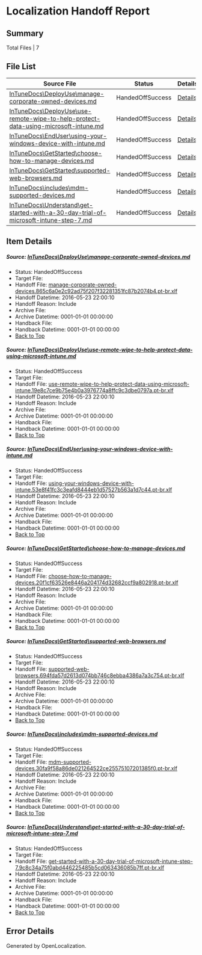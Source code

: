 # <a name='report-top'></a> Localization Handoff Report

## Summary
 Total Files | 7

## File List
 Source File | Status | Details 
 ----------- | ------ | ------- 
 [InTuneDocs\DeployUse\manage-corporate-owned-devices.md](https://github.com/Microsoft/IntuneDocs-pr/blob/e9497b0089ab47e2b9662edc2e14593372a700a1/InTuneDocs/DeployUse/manage-corporate-owned-devices.md) | HandedOffSuccess | [Details](#5b4862e4d16be380ff76b1c16fc5f81db63a452f67)
 [InTuneDocs\DeployUse\use-remote-wipe-to-help-protect-data-using-microsoft-intune.md](https://github.com/Microsoft/IntuneDocs-pr/blob/aa4dc77c66a34d9d50b83d072ed5e03674b4d293/InTuneDocs/DeployUse/use-remote-wipe-to-help-protect-data-using-microsoft-intune.md) | HandedOffSuccess | [Details](#bfb82684d8c4347297c3ed8659cc44e70ad4706c250)
 [InTuneDocs\EndUser\using-your-windows-device-with-intune.md](https://github.com/Microsoft/IntuneDocs-pr/blob/1a5d9e44ae524f9f8ca3cfe9912e6dae2d1a7d49/InTuneDocs/EndUser/using-your-windows-device-with-intune.md) | HandedOffSuccess | [Details](#594823360a6ee354c63039e35aae695ed0141599445)
 [InTuneDocs\GetStarted\choose-how-to-manage-devices.md](https://github.com/Microsoft/IntuneDocs-pr/blob/92015f58610ede7983c3602104f192ee01d6196c/InTuneDocs/GetStarted/choose-how-to-manage-devices.md) | HandedOffSuccess | [Details](#216de3d151782559edd9143d3d295f4334b30daa480)
 [InTuneDocs\GetStarted\supported-web-browsers.md](https://github.com/Microsoft/IntuneDocs-pr/blob/1a5d9e44ae524f9f8ca3cfe9912e6dae2d1a7d49/InTuneDocs/GetStarted/supported-web-browsers.md) | HandedOffSuccess | [Details](#fa18657cce82f79db979c08293b1aa0d9b2eab04522)
 [InTuneDocs\includes\mdm-supported-devices.md](https://github.com/Microsoft/IntuneDocs-pr/blob/aa4dc77c66a34d9d50b83d072ed5e03674b4d293/InTuneDocs/includes/mdm-supported-devices.md) | HandedOffSuccess | [Details](#d1718363cf0406b1dff7db12cac0d715177dfc76589)
 [InTuneDocs\Understand\get-started-with-a-30-day-trial-of-microsoft-intune-step-7.md](https://github.com/Microsoft/IntuneDocs-pr/blob/1a5d9e44ae524f9f8ca3cfe9912e6dae2d1a7d49/InTuneDocs/Understand/get-started-with-a-30-day-trial-of-microsoft-intune-step-7.md) | HandedOffSuccess | [Details](#5ae133583311963d5a3b8c55d8caf43453b3aedf1144)

## Item Details
##### <a name='5b4862e4d16be380ff76b1c16fc5f81db63a452f67'></a> Source: [InTuneDocs\DeployUse\manage-corporate-owned-devices.md](https://github.com/Microsoft/IntuneDocs-pr/blob/e9497b0089ab47e2b9662edc2e14593372a700a1/InTuneDocs/DeployUse/manage-corporate-owned-devices.md)
* Status: HandedOffSuccess
* Target File: 
* Handoff File: [manage-corporate-owned-devices.865c6a0e2c92ad75f207f32281351fc87b2074b4.pt-br.xlf](https://github.com/Microsoft/EM.handoff/blob/01c5b8b756acb28a239a8fea507f1a1fe2c6ebec/ol-handoff/Microsoft/IntuneDocs-pr.pt-br/master/manage-corporate-owned-devices.865c6a0e2c92ad75f207f32281351fc87b2074b4.pt-br.xlf)
* Handoff Datetime: 2016-05-23 22:00:10
* Handoff Reason: Include
* Archive File: 
* Archive Datetime: 0001-01-01 00:00:00
* Handback File: 
* Handback Datetime: 0001-01-01 00:00:00
* [Back to Top](#report-top)

##### <a name='bfb82684d8c4347297c3ed8659cc44e70ad4706c250'></a> Source: [InTuneDocs\DeployUse\use-remote-wipe-to-help-protect-data-using-microsoft-intune.md](https://github.com/Microsoft/IntuneDocs-pr/blob/aa4dc77c66a34d9d50b83d072ed5e03674b4d293/InTuneDocs/DeployUse/use-remote-wipe-to-help-protect-data-using-microsoft-intune.md)
* Status: HandedOffSuccess
* Target File: 
* Handoff File: [use-remote-wipe-to-help-protect-data-using-microsoft-intune.19e8c7ce9b75e4b0a3976774a8ffc9c3dbe0797a.pt-br.xlf](https://github.com/Microsoft/EM.handoff/blob/01c5b8b756acb28a239a8fea507f1a1fe2c6ebec/ol-handoff/Microsoft/IntuneDocs-pr.pt-br/master/use-remote-wipe-to-help-protect-data-using-microsoft-intune.19e8c7ce9b75e4b0a3976774a8ffc9c3dbe0797a.pt-br.xlf)
* Handoff Datetime: 2016-05-23 22:00:10
* Handoff Reason: Include
* Archive File: 
* Archive Datetime: 0001-01-01 00:00:00
* Handback File: 
* Handback Datetime: 0001-01-01 00:00:00
* [Back to Top](#report-top)

##### <a name='594823360a6ee354c63039e35aae695ed0141599445'></a> Source: [InTuneDocs\EndUser\using-your-windows-device-with-intune.md](https://github.com/Microsoft/IntuneDocs-pr/blob/1a5d9e44ae524f9f8ca3cfe9912e6dae2d1a7d49/InTuneDocs/EndUser/using-your-windows-device-with-intune.md)
* Status: HandedOffSuccess
* Target File: 
* Handoff File: [using-your-windows-device-with-intune.53e8f41fc3c3eafd8444eb1d57527b563a1d7c44.pt-br.xlf](https://github.com/Microsoft/EM.handoff/blob/01c5b8b756acb28a239a8fea507f1a1fe2c6ebec/ol-handoff/Microsoft/IntuneDocs-pr.pt-br/master/using-your-windows-device-with-intune.53e8f41fc3c3eafd8444eb1d57527b563a1d7c44.pt-br.xlf)
* Handoff Datetime: 2016-05-23 22:00:10
* Handoff Reason: Include
* Archive File: 
* Archive Datetime: 0001-01-01 00:00:00
* Handback File: 
* Handback Datetime: 0001-01-01 00:00:00
* [Back to Top](#report-top)

##### <a name='216de3d151782559edd9143d3d295f4334b30daa480'></a> Source: [InTuneDocs\GetStarted\choose-how-to-manage-devices.md](https://github.com/Microsoft/IntuneDocs-pr/blob/92015f58610ede7983c3602104f192ee01d6196c/InTuneDocs/GetStarted/choose-how-to-manage-devices.md)
* Status: HandedOffSuccess
* Target File: 
* Handoff File: [choose-how-to-manage-devices.20f1cf63526e8446a204174d32682ccf9a802918.pt-br.xlf](https://github.com/Microsoft/EM.handoff/blob/01c5b8b756acb28a239a8fea507f1a1fe2c6ebec/ol-handoff/Microsoft/IntuneDocs-pr.pt-br/master/choose-how-to-manage-devices.20f1cf63526e8446a204174d32682ccf9a802918.pt-br.xlf)
* Handoff Datetime: 2016-05-23 22:00:10
* Handoff Reason: Include
* Archive File: 
* Archive Datetime: 0001-01-01 00:00:00
* Handback File: 
* Handback Datetime: 0001-01-01 00:00:00
* [Back to Top](#report-top)

##### <a name='fa18657cce82f79db979c08293b1aa0d9b2eab04522'></a> Source: [InTuneDocs\GetStarted\supported-web-browsers.md](https://github.com/Microsoft/IntuneDocs-pr/blob/1a5d9e44ae524f9f8ca3cfe9912e6dae2d1a7d49/InTuneDocs/GetStarted/supported-web-browsers.md)
* Status: HandedOffSuccess
* Target File: 
* Handoff File: [supported-web-browsers.694fda57d2613d074bb746c8ebba4386a7a3c754.pt-br.xlf](https://github.com/Microsoft/EM.handoff/blob/01c5b8b756acb28a239a8fea507f1a1fe2c6ebec/ol-handoff/Microsoft/IntuneDocs-pr.pt-br/master/supported-web-browsers.694fda57d2613d074bb746c8ebba4386a7a3c754.pt-br.xlf)
* Handoff Datetime: 2016-05-23 22:00:10
* Handoff Reason: Include
* Archive File: 
* Archive Datetime: 0001-01-01 00:00:00
* Handback File: 
* Handback Datetime: 0001-01-01 00:00:00
* [Back to Top](#report-top)

##### <a name='d1718363cf0406b1dff7db12cac0d715177dfc76589'></a> Source: [InTuneDocs\includes\mdm-supported-devices.md](https://github.com/Microsoft/IntuneDocs-pr/blob/aa4dc77c66a34d9d50b83d072ed5e03674b4d293/InTuneDocs/includes/mdm-supported-devices.md)
* Status: HandedOffSuccess
* Target File: 
* Handoff File: [mdm-supported-devices.30fa9f58a86de021264522ce25575107201385f0.pt-br.xlf](https://github.com/Microsoft/EM.handoff/blob/01c5b8b756acb28a239a8fea507f1a1fe2c6ebec/ol-handoff/Microsoft/IntuneDocs-pr.pt-br/master/mdm-supported-devices.30fa9f58a86de021264522ce25575107201385f0.pt-br.xlf)
* Handoff Datetime: 2016-05-23 22:00:10
* Handoff Reason: Include
* Archive File: 
* Archive Datetime: 0001-01-01 00:00:00
* Handback File: 
* Handback Datetime: 0001-01-01 00:00:00
* [Back to Top](#report-top)

##### <a name='5ae133583311963d5a3b8c55d8caf43453b3aedf1144'></a> Source: [InTuneDocs\Understand\get-started-with-a-30-day-trial-of-microsoft-intune-step-7.md](https://github.com/Microsoft/IntuneDocs-pr/blob/1a5d9e44ae524f9f8ca3cfe9912e6dae2d1a7d49/InTuneDocs/Understand/get-started-with-a-30-day-trial-of-microsoft-intune-step-7.md)
* Status: HandedOffSuccess
* Target File: 
* Handoff File: [get-started-with-a-30-day-trial-of-microsoft-intune-step-7.9c8c34a75f0abd446225485b5cd063436085b7ff.pt-br.xlf](https://github.com/Microsoft/EM.handoff/blob/01c5b8b756acb28a239a8fea507f1a1fe2c6ebec/ol-handoff/Microsoft/IntuneDocs-pr.pt-br/master/get-started-with-a-30-day-trial-of-microsoft-intune-step-7.9c8c34a75f0abd446225485b5cd063436085b7ff.pt-br.xlf)
* Handoff Datetime: 2016-05-23 22:00:10
* Handoff Reason: Include
* Archive File: 
* Archive Datetime: 0001-01-01 00:00:00
* Handback File: 
* Handback Datetime: 0001-01-01 00:00:00
* [Back to Top](#report-top)


## Error Details

Generated by OpenLocalization.
